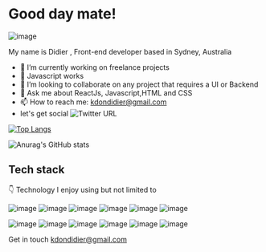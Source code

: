 # Good day mate!

![image](https://user-images.githubusercontent.com/18181964/134127713-76a80caf-a3c9-41b2-95f2-621f860d3c7e.png)



My name is Didier , Front-end developer based in Sydney, Australia
- 🔭 I’m currently working on freelance projects
- 🌱 Javascript works
- 👯 I’m looking to collaborate on any project that requires a UI or Backend
- 💬 Ask me about ReactJs, Javascript,HTML and CSS
- 📫 How to reach me: <kdondidier@gmail.com>
- let's get social ![Twitter URL](https://img.shields.io/twitter/url?style=social&url=https%3A%2F%2Ftwitter.com%2FKAMANUTSID)

[![Top Langs](https://github-readme-stats.vercel.app/api/top-langs/?username=didier187&layout=compact)](https://github.com/anuraghazra/github-readme-stats)


![Anurag's GitHub stats](https://github-readme-stats.vercel.app/api?username=didier187&show_icons=true&theme=radical)

## Tech stack
:point_down:
Technology I enjoy using but not limited to 

![image](https://img.shields.io/badge/javascript-yellow)
![image](https://img.shields.io/badge/-reactjs-yellowgreen)
![image](https://img.shields.io/badge/-html5-green)
![image](https://img.shields.io/badge/-css3-green)
![image](https://img.shields.io/badge/-bootstrap-green)
![image](https://img.shields.io/badge/-SASS-green)

![image](https://img.shields.io/badge/-StyledComponents-green)
![image](https://img.shields.io/badge/-grid-green)
![image](https://img.shields.io/badge/-flexbox-green)
![image](https://img.shields.io/badge/-UI-green)
![image](https://img.shields.io/badge/-API-green)
![image](https://img.shields.io/badge/-css+variable-green)

Get in touch <kdondidier@gmail.com>
